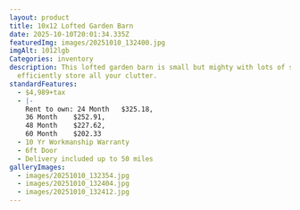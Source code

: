 ```yaml
---
layout: product
title: 10x12 Lofted Garden Barn
date: 2025-10-10T20:01:34.335Z
featuredImg: images/20251010_132400.jpg
imgAlt: 1012lgb
Categories: inventory
description: This lofted garden barn is small but mighty with lots of space to
  efficiently store all your clutter.
standardFeatures:
  - $4,989+tax
  - |-
    Rent to own: 24 Month	$325.18,
    36 Month	$252.91,
    48 Month	$227.62,
    60 Month	$202.33
  - 10 Yr Workmanship Warranty
  - 6ft Door
  - Delivery included up to 50 miles
galleryImages:
  - images/20251010_132354.jpg
  - images/20251010_132404.jpg
  - images/20251010_132412.jpg
---
```

